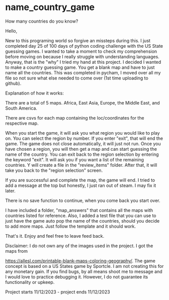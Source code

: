 # name_country_game
How many countries do you know?

Hello,

New to this programing world so forgive an missteps during this.  I just completed day 25 of 100 days of python coding challenge with the US State guessing games.  I wanted to take a moment to check my comprehension before moving on because I really struggle with understanding languages. Anyway, that is the "why" I tried my  hand at this project. I decided I wanted to make a country guessing game.  You get a blank map and have to just name all the countries. This was completed in pycham, I moved over all my file so not sure what else needed to come over (1st time uploading to github). 

Explanation of how it works:

There are a total of 5 maps. Africa, East Asia, Europe, the Middle East, and South America.

 There are csvs for each map containing the loc/coordinates for the respective map.

When you start the game, it will ask you what region you would like to play on.  You can select the region by number.  If you enter "exit", that will end the game.  The game does not close automatically, it will just not run.  Once you have chosen a region, you will then get a map and can start guessing the name of the country.  You can exit back to the region selection by entering the keyword "exit".  It will ask you if you want a list of the remaining countries.  Y will create a file in the  "review_items" folder.  After that, it will take you  back to the "region selection" screen.

If you are successful and complete the map, the game will end. I tried to add a message at the top but honestly, I just ran out of steam. I may fix it later.

There is no save function to continue, when you come back you start over.

I have included a folder, "map_answers" that contains all the maps with countries listed for reference.  Also, I added a test file that you can use to just have the game auto pop the name of the countries, should you decide to add more maps. Just follow the template and it should work.

That's it. Enjoy and feel free to leave feed back.

Disclaimer: I do not own any of the images used in the project. I got the maps from

https://allesl.com/printable-blank-maps-coloring-geography/. The game concept is based on a US States game by Sportcle.  I am not creating this for any monetary gain. If you find bugs, by all means shoot me to message and I would love to practice debugging it. However, I do not  guarantee its functionality or upkeep. 

Project starts 11/12/2023 - project ends 11/12/2023

